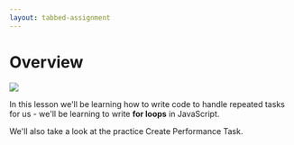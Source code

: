 ```yaml
---
layout: tabbed-assignment
---
```


# Overview

<img class="overview-image" src="https://code.org/curriculum/docs/csp/U3/L9/image00.png">

In this lesson we'll be learning how to write code to handle repeated tasks for us - we'll be learning to write **for loops** in JavaScript.

We'll also take a look at the practice Create Performance Task.

<!-- Don't edit links here, change them in _data/assignment.yml instead, -->

[slides]: <{{site.data.assignment.slides}}>
[template]: <{{site.data.assignment.template}}>
